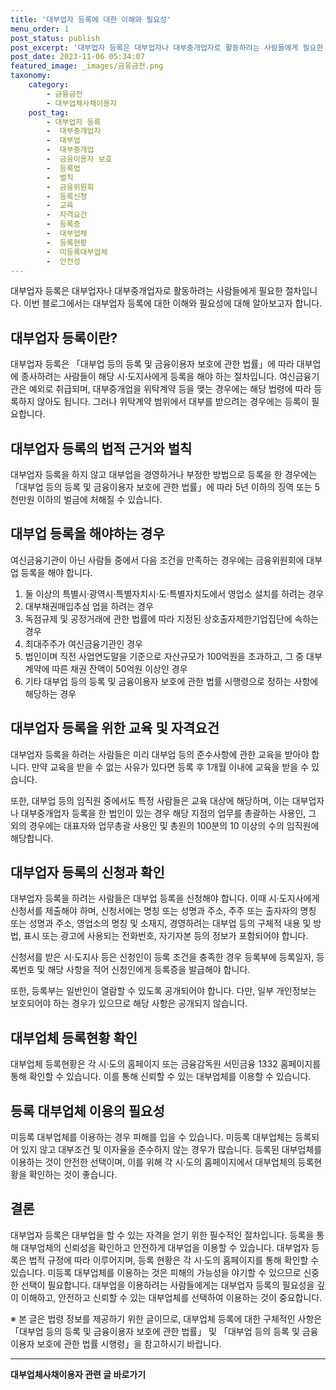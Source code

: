 ```yaml
---
title: '대부업자 등록에 대한 이해와 필요성'
menu_order: 1
post_status: publish
post_excerpt: '대부업자 등록은 대부업자나 대부중개업자로 활동하려는 사람들에게 필요한 절차입니다. 이번 블로그에서는 대부업자 등록에 대한 이해와 필요성에 대해 알아보고자 합니다.'
post_date: 2023-11-06 05:34:07
featured_image: _images/금융금전.png
taxonomy:
    category:
        - 금융금전
        - 대부업체사채이용자
    post_tag:
        - 대부업자 등록
        -  대부중개업자
        -  대부업
        -  대부중개업
        -  금융이용자 보호
        -  등록법
        -  벌칙
        -  금융위원회
        -  등록신청
        -  교육
        -  자격요건
        -  등록증
        -  대부업체
        -  등록현황
        -  미등록대부업체
        -  안전성
---
```



대부업자 등록은 대부업자나 대부중개업자로 활동하려는 사람들에게 필요한 절차입니다. 이번 블로그에서는 대부업자 등록에 대한 이해와 필요성에 대해 알아보고자 합니다.

## 대부업자 등록이란?

대부업자 등록은 「대부업 등의 등록 및 금융이용자 보호에 관한 법률」에 따라 대부업에 종사하려는 사람들이 해당 시·도지사에게 등록을 해야 하는 절차입니다. 여신금융기관은 예외로 취급되며, 대부중개업을 위탁계약 등을 맺는 경우에는 해당 법령에 따라 등록하지 않아도 됩니다. 그러나 위탁계약 범위에서 대부를 받으려는 경우에는 등록이 필요합니다.

## 대부업자 등록의 법적 근거와 벌칙

대부업자 등록을 하지 않고 대부업을 경영하거나 부정한 방법으로 등록을 한 경우에는 「대부업 등의 등록 및 금융이용자 보호에 관한 법률」에 따라 5년 이하의 징역 또는 5천만원 이하의 벌금에 처해질 수 있습니다.

## 대부업 등록을 해야하는 경우

여신금융기관이 아닌 사람들 중에서 다음 조건을 만족하는 경우에는 금융위원회에 대부업 등록을 해야 합니다.
1. 둘 이상의 특별시·광역시·특별자치시·도·특별자치도에서 영업소 설치를 하려는 경우
2. 대부채권매입추심 업을 하려는 경우
3. 독점규제 및 공정거래에 관한 법률에 따라 지정된 상호출자제한기업집단에 속하는 경우
4. 최대주주가 여신금융기관인 경우
5. 법인이며 직전 사업연도말을 기준으로 자산규모가 100억원을 초과하고, 그 중 대부계약에 따른 채권 잔액이 50억원 이상인 경우
6. 기타 대부업 등의 등록 및 금융이용자 보호에 관한 법률 시행령으로 정하는 사항에 해당하는 경우

## 대부업자 등록을 위한 교육 및 자격요건

대부업자 등록을 하려는 사람들은 미리 대부업 등의 준수사항에 관한 교육을 받아야 합니다. 만약 교육을 받을 수 없는 사유가 있다면 등록 후 1개월 이내에 교육을 받을 수 있습니다.

또한, 대부업 등의 임직원 중에서도 특정 사람들은 교육 대상에 해당하며, 이는 대부업자나 대부중개업자 등록을 한 법인이 있는 경우 해당 지점의 업무를 총괄하는 사용인, 그 외의 경우에는 대표자와 업무총괄 사용인 및 총원의 100분의 10 이상의 수의 임직원에 해당합니다.

## 대부업자 등록의 신청과 확인

대부업자 등록을 하려는 사람들은 대부업 등록을 신청해야 합니다. 이때 시·도지사에게 신청서를 제출해야 하며, 신청서에는 명칭 또는 성명과 주소, 주주 또는 출자자의 명칭 또는 성명과 주소, 영업소의 명칭 및 소재지, 경영하려는 대부업 등의 구체적 내용 및 방법, 표시 또는 광고에 사용되는 전화번호, 자기자본 등의 정보가 포함되어야 합니다.

신청서를 받은 시·도지사 등은 신청인이 등록 조건을 충족한 경우 등록부에 등록일자, 등록번호 및 해당 사항을 적어 신청인에게 등록증을 발급해야 합니다. 

또한, 등록부는 일반인이 열람할 수 있도록 공개되어야 합니다. 다만, 일부 개인정보는 보호되어야 하는 경우가 있으므로 해당 사항은 공개되지 않습니다.

## 대부업체 등록현황 확인

대부업체 등록현황은 각 시·도의 홈페이지 또는 금융감독원 서민금융 1332 홈페이지를 통해 확인할 수 있습니다. 이를 통해 신뢰할 수 있는 대부업체를 이용할 수 있습니다.

## 등록 대부업체 이용의 필요성

미등록 대부업체를 이용하는 경우 피해를 입을 수 있습니다. 미등록 대부업체는 등록되어 있지 않고 대부조건 및 이자율을 준수하지 않는 경우가 많습니다. 등록된 대부업체를 이용하는 것이 안전한 선택이며, 이를 위해 각 시·도의 홈페이지에서 대부업체의 등록현황을 확인하는 것이 좋습니다.

## 결론

대부업자 등록은 대부업을 할 수 있는 자격을 얻기 위한 필수적인 절차입니다. 등록을 통해 대부업체의 신뢰성을 확인하고 안전하게 대부업을 이용할 수 있습니다. 대부업자 등록은 법적 규정에 따라 이루어지며, 등록 현황은 각 시·도의 홈페이지를 통해 확인할 수 있습니다. 미등록 대부업체를 이용하는 것은 피해의 가능성을 야기할 수 있으므로 신중한 선택이 필요합니다. 대부업을 이용하려는 사람들에게는 대부업자 등록의 필요성을 깊이 이해하고, 안전하고 신뢰할 수 있는 대부업체를 선택하여 이용하는 것이 중요합니다.

※ 본 글은 법령 정보를 제공하기 위한 글이므로, 대부업체 등록에 대한 구체적인 사항은 「대부업 등의 등록 및 금융이용자 보호에 관한 법률」 및 「대부업 등의 등록 및 금융이용자 보호에 관한 법률 시행령」을 참고하시기 바랍니다.
<!-- wp:separator -->
<hr class="wp-block-separator has-alpha-channel-opacity"/>
<!-- /wp:separator -->

<!-- wp:group {"backgroundColor":"base","layout":{"type":"constrained"}} -->
<div class="wp-block-group has-base-background-color has-background"><!-- wp:paragraph {"align":"center","fontSize":"medium"} -->
<p class="has-text-align-center has-large-font-size"><strong>대부업체사채이용자 관련 글 바로가기</strong></p>
<!-- /wp:paragraph -->


<!-- wp:latest-posts
{"categories":[{"id":13558,"count":19,"description":"","link":"https://uknowlaw.com/category/%eb%8c%80%eb%b6%80%ec%97%85%ec%b2%b4%ec%82%ac%ec%b1%84%ec%9d%b4%ec%9a%a9%ec%9e%90/","name":"대부업체사채이용자","slug":"대부업체사채이용자","taxonomy":"category","parent":0,"meta":[],"_links":{"self":[{"href":"https://uknowlaw.com/wp-json/wp/v2/categories/13558"}],"collection":[{"href":"https://uknowlaw.com/wp-json/wp/v2/categories"}],"about":[{"href":"https://uknowlaw.com/wp-json/wp/v2/taxonomies/category"}],"wp:post_type":[{"href":"https://uknowlaw.com/wp-json/wp/v2/posts?categories=13558"}],"curies":[{"name":"wp","href":"https://api.w.org/{rel}","templated":true}]}}],"postsToShow":100,"excerptLength":28,"postLayout":"grid","columns":2,"featuredImageAlign":"left","featuredImageSizeSlug":"large","fontSize":"small"} /--></div>
<!-- /wp:group -->